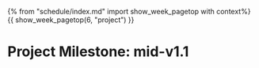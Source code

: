 {% from "schedule/index.md" import show_week_pagetop with context%}
{{ show_week_pagetop(6, "project") }}

<!-- 
# Project Preparation: 3 KLoC

<include src="../evidence/project.md#3kloc" />

### Grading

This coding exercise can earn you three participation points.

### Deadline

==Complete this exercise before Week 7 tutorial== to earn participation points.
 
-->


# Project Milestone: mid-v1.1

<include src="../../admin/project-w06-mid-v11.md#main" />